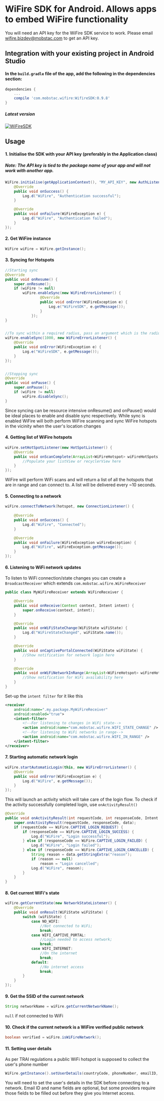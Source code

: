 # WiFire SDK for Android. Allows apps to embed WiFire functionality

You will need an API key for the WiFire SDK service to work. Please email wifire.bizdev@mobstac.com to get an API key.

## Integration with your existing project in Android Studio

#### In the `build.gradle` file of the app, add the following in the dependencies section:

```groovy
dependencies {
    ...
    compile 'com.mobstac.wifire:WifireSDK:0.9.8'
}
```

##### Latest version

[ ![WiFireSDK](https://api.bintray.com/packages/mobstac/maven/WiFireSDK/images/download.svg) ](https://bintray.com/mobstac/maven/WiFireSDK/_latestVersion)

## Usage

#### 1. Initialise the SDK with your API key (preferably in the Application class)

##### Note: The API key is tied to the package name of your app and will not work with another app.

```java
WiFire.initialise(getApplicationContext(), "MY_API_KEY", new AuthListener() {
    @Override
    public void onSuccess() {
        Log.d("WiFire", "Authentication successful");
    }

    @Override
    public void onFailure(WiFireException e) {
        Log.d("WiFire", "Authentication failed");
    }
});
```

#### 2. Get WiFire instance

```java
WiFire wiFire = WiFire.getInstance();
```

#### 3. Syncing for Hotspots

```java
//Starting sync
@Override
public void onResume() {
    super.onResume();
    if (wiFire != null) 
    	wiFire.enableSync(new WiFireErrorListener() {
                @Override
                public void onError(WiFireException e) {
                    Log.e("WiFireSDK", e.getMessage());
                }
            });
}


//To sync within a required radius, pass an argument which is the radius in metres
wiFire.enableSync(1000, new WiFireErrorListener() {
    @Override
    public void onError(WiFireException e) {
        Log.e("WiFireSDK", e.getMessage());
    }
});


//Stopping sync
@Override
public void onPause() {
    super.onPause();
    if (wiFire != null) 
    	wiFire.disableSync();
}
```

Since syncing can be resource intensive onResume() and onPause() would be ideal places to enable and disable sync respectively.
While sync is enabled WiFire will both perform WiFire scanning and sync WiFire hotspots in the vicinity when the user's location changes


#### 4. Getting list of WiFire hotspots

```java
wiFire.setHotSpotListener(new HotSpotListener() {
    @Override
    public void onScanComplete(ArrayList<WiFireHotspot> wiFireHotSpots) {
        //Populate your listView or recyclerView here
    }
});
```


WiFire will perform WiFi scans and will return a list of all the hotspots that are in range and can connect to.
A list will be delivered every ~10 seconds.

#### 5. Connecting to a network

```java
wiFire.connectToNetwork(hotspot, new ConnectionListener() {
        
    @Override
    public void onSuccess() {
    	Log.d("WiFire", "Connected");
    }

    @Override
    public void onFailure(WiFireException wiFireException) {
      	Log.d("WiFire", wiFireException.getMessage());
    }
});
```

#### 6. Listening to WiFi network updates

To listen to WiFi connection/state changes you can create a `BroadcastReceiver` which extends `com.mobstac.wifire.WiFireReceiver`

```java
public class MyWiFireReceiver extends WiFireReceiver {

    @Override
    public void onReceive(Context context, Intent intent) {
        super.onReceive(context, intent);
    }

    @Override
    public void onWiFiStateChange(WiFiState wiFiState) {
        Log.d("WiFireStateChanged", wiFiState.name());
    }

    @Override
    public void onCaptivePortalConnected(WiFiState wiFiState) {
        //Show notification for network login here
    }

    @Override
    public void onWiFiNetworkInRange(ArrayList<WiFireHotspot> wiFireHotspots) {
        //Show notification for WiFi availability here
    }
}
```

Set-up the `intent filter` for it like this

```xml
<receiver
    android:name=".my.package.MyWiFireReceiver"
    android:enabled="true">
    <intent-filter>
        <!--For listening to changes in WiFi state-->
        <action android:name="com.mobstac.wifire.WIFI_STATE_CHANGE" />
        <!--For listening to WiFi networks in range-->
        <action android:name="com.mobstac.wifire.WIFI_IN_RANGE" />
    </intent-filter>
</receiver>
```

#### 7. Starting automatic network login

```java
wiFire.startAutomaticLogin(this, new WiFireErrorListener() {
    @Override
    public void onError(WiFireException e) {
        Log.d("WiFire", e.getMessage());
    }
});
```

This will launch an activity which will take care of the login flow.
To check if the activity successfully completed login, use `onActivityResult()`

```java
@Override
public void onActivityResult(int requestCode, int responseCode, Intent data) {
    super.onActivityResult(requestCode, responseCode, data);
    if (requestCode == WiFire.CAPTIVE_LOGIN_REQUEST) {
        if (responseCode == WiFire.CAPTIVE_LOGIN_SUCCESS) {
            Log.d("WiFire", "Login successful");
        } else if (responseCode == WiFire.CAPTIVE_LOGIN_FAILED) {
            Log.d("WiFire", "Login failed");
        } else if (responseCode == WiFire.CAPTIVE_LOGIN_CANCELLED) {
            String reason = data.getStringExtra("reason");
            if (reason == null)
                reason = "Login cancelled";
            Log.d("WiFire", reason);
        }
    }
}
```

#### 8. Get current WiFi's state 

```java
wiFire.getCurrentState(new NetworkStateListener() {
    @Override
    public void onResult(WiFiState wiFiState) {
        switch (wiFiState) {
            case NO_WIFI:
                //Not connected to WiFi;
                break;
            case WIFI_CAPTIVE_PORTAL:
                //Login needed to access network;
                break;
            case WIFI_INTERNET:
                //On the internet
                break;
            default:
                //No internet access
                break;
        }
    }
});
```

#### 9. Get the SSID of the current network

```java
String networkName = wiFire.getCurrentNetworkName();
```

`null` if not connected to WiFi


#### 10. Check if the current network is a WiFire verified public network

```java
boolean verified = wiFire.isWiFireNetwork();
```

#### 11. Setting user details

As per TRAI regulations a public WiFi hotspot is supposed to collect the user's phone number

```java
WiFire.getInstance().setUserDetails(countryCode, phoneNumber, emailID, name);
```

You will need to set the user's details in the SDK before connecting to a network.
Email ID and name fields are optional, but some providers require those fields to be filled out before they give you Internet access.
